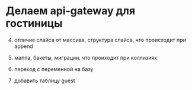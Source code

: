 # Делаем api-gateway для гостиницы

<!-- 1. Напиши hello world и запусти
2. 
    Добавить ручки: (пример https://go.dev/doc/tutorial/web-service-gin)
    (будем исопльзовать gin)
    В main.go без БД
    1. Создать гостя `POST` `/guest` body{"name", ...} reponse 203, {"id"}
    2. Обновить `GET` `/guest/:id` body{"name", ...} reponse 200, {"id"} 
    3. Обновить `PUT` `/guest` body{"name", ...} reponse 200, {"id"} 
    4. Удалить `DELETE` `/guest/:id` reponse 200

3. В постмане отправить запросы и проверить -->

4. отличие слайса от массива, структура слайса, что происходит при append
5. маппа, бакеты, миграции, что проиходит при коллизиях

6. переход с переменной на базу
7. добавить таблицу guest
